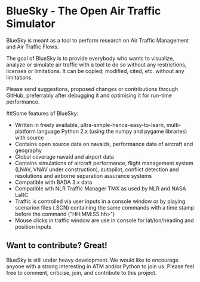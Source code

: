 # BlueSky - The Open Air Traffic Simulator

BlueSky is meant as a tool to perform research on Air Traffic Management and Air Traffic Flows.

The goal of BlueSky is to provide everybody who wants to visualize, analyze or simulate air 
traffic with a tool to do so without any restrictions, licenses or limitations. It can be copied, 
modified, cited, etc. without any limitations.

Please send suggestions, proposed changes or contributions through GitHub, preferrably after 
debugging it and optimising it for run-time performance.


##Some features of BlueSky:
- Written in freely available, ultra-simple-hence-easy-to-learn, multi-platform language 
Python 2.x (using the numpy and pygame libraries) with source
- Contains open source data on navaids, performance data of aircraft and geography
- Global coverage navaid and airport data
- Contains simulations of aircraft performance, flight management system (LNAV, VNAV under construction), 
autopilot, conflict detection and resolutions and airborne separation assurance systems
- Compatible with BADA 3.x data
- Compatible wth NLR Traffic Manager TMX as used by NLR and NASA LaRC
- Traffic is controlled via user inputs in a console window or by playing scenarion files (.SCN) 
containing the same commands with a time stamp before the command ("HH:MM:SS.hh>")
- Mouse clicks in traffic window are use in console for lat/lon/heading and position inputs

## Want to contribute? Great!
BlueSky is still under heavy development. We would like to encourage anyone with a strong interesting in 
ATM and/or Python to join us. Please feel free to comment, criticise, join, and contribute to this project.
